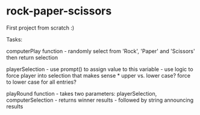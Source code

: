 # rock-paper-scissors

First project from scratch :)

Tasks:

computerPlay function - randomly select from 'Rock', 'Paper' and 'Scissors' then return selection

playerSelection - use prompt() to assign value to this variable - use logic to force player into selection that makes sense \* upper vs. lower case? force to lower case for all entries?

playRound function - takes two parameters: playerSelection, computerSelection - returns winner results - followed by string announcing results
